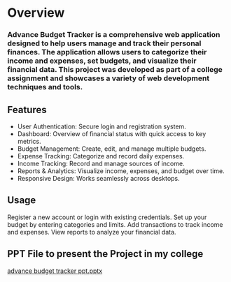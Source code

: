 # Overview
### Advance Budget Tracker is a comprehensive web application designed to help users manage and track their personal finances. The application allows users to categorize their income and expenses, set budgets, and visualize their financial data. This project was developed as part of a college assignment and showcases a variety of web development techniques and tools.

## Features
- User Authentication: Secure login and registration system.
- Dashboard: Overview of financial status with quick access to key metrics.
- Budget Management: Create, edit, and manage multiple budgets.
- Expense Tracking: Categorize and record daily expenses.
- Income Tracking: Record and manage sources of income.
- Reports & Analytics: Visualize income, expenses, and budget over time.
- Responsive Design: Works seamlessly across desktops.

## Usage
Register a new account or login with existing credentials.
Set up your budget by entering categories and limits.
Add transactions to track income and expenses.
View reports to analyze your financial data.

## PPT File to present the Project in my college

[advance budget tracker  ppt.pptx](https://github.com/user-attachments/files/16830678/advance.budget.tracker.ppt.pptx)
